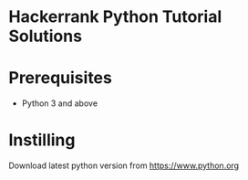 # Hackerrank Python Tutorial Solutions


# Prerequisites
- Python 3 and above

# Instilling
Download latest python version from 
<https://www.python.org>

